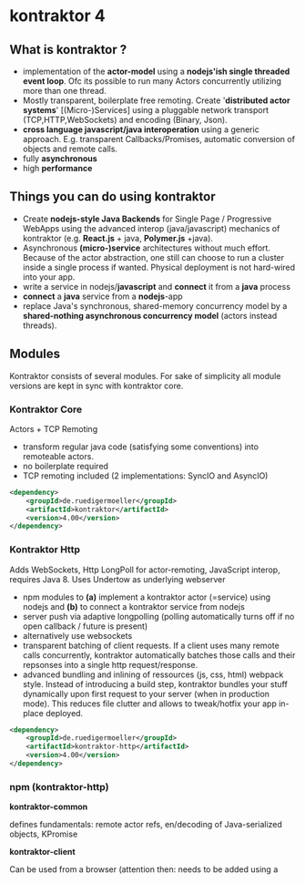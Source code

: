 # kontraktor 4


## What is kontraktor ?

* implementation of the **actor-model** using a **nodejs'ish single threaded event loop**. Ofc its possible to run many Actors concurrently utilizing more than one thread.
* Mostly transparent, boilerplate free remoting. Create '**distributed actor systems**' [(Micro-)Services] using a pluggable network transport (TCP,HTTP,WebSockets) and encoding (Binary, Json). 
* **cross language javascript/java interoperation** using a generic approach. E.g. transparent Callbacks/Promises, automatic conversion of objects and remote calls. 
* fully **asynchronous**
* high **performance**

## Things you can do using kontraktor

* Create **nodejs-style Java Backends** for Single Page / Progressive WebApps using the advanced interop (java/javascript) mechanics of kontraktor (e.g. **React.js** + java, **Polymer.js** +java).
* Asynchronous **(micro-)service** architectures without much effort. Because of the actor abstraction, one still can choose to run a
 cluster inside a single process if wanted. Physical deployment is not hard-wired into your app.
* write a service in nodejs/**javascript** and **connect** it from a **java** process
* **connect** a **java** service from a **nodejs**-app
* replace Java's synchronous, shared-memory concurrency model by a **shared-nothing asynchronous concurrency model** (actors instead threads). 

## Modules

Kontraktor consists of several modules. For sake of simplicity all module versions are kept in sync with kontraktor core.

### Kontraktor Core 

Actors + TCP Remoting

* transform regular java code (satisfying some conventions) into remoteable actors.
* no boilerplate required
* TCP remoting included (2 implementations: SyncIO and AsyncIO) 

```xml
<dependency>
    <groupId>de.ruedigermoeller</groupId>
    <artifactId>kontraktor</artifactId>
    <version>4.00</version>
</dependency>
```

### Kontraktor Http 

Adds WebSockets, Http LongPoll for actor-remoting, JavaScript interop, requires Java 8. Uses Undertow as underlying webserver

* npm modules to **(a)** implement a kontraktor actor (=service) using nodejs and **(b)** to connect a kontraktor service from nodejs 
* server push via adaptive longpolling (polling automatically turns off if no open callback / future is present) 
* alternatively use websockets
* transparent batching of client requests. If a client uses many remote calls concurrently, kontraktor automatically batches those calls and their repsonses
into a single http request/response.
* advanced bundling and inlining of ressources (js, css, html) webpack style. Instead of introducing a build step, kontraktor bundles
 your stuff dynamically upon first request to your server (when in production mode). This reduces file clutter and allows to tweak/hotfix your app
 in-place deployed.

```xml
<dependency>
    <groupId>de.ruedigermoeller</groupId>
    <artifactId>kontraktor-http</artifactId>
    <version>4.00</version>
</dependency>
```

### npm (kontraktor-http)

**kontraktor-common**

defines fundamentals: remote actor refs, en/decoding of Java-serialized objects, KPromise

**kontraktor-client**

Can be used from a browser (attention then: needs to be added using a <script> tag, not babel/browserify'ish using 'require').
Can be used from nodejs to connect services/actors implemented in java or javascript

**kontraktor-server**

write an ES6 class and make it accessible to other (kontraktor) processes using websockets. Some limitations: no actor proxies, only websockets supported.

**js4k**

old (es6 free) implementation of kontraktor-client. somewhat messy, but production-proven
 
### kontraktor-web

A lightweight framework on top of kontraktor to serve JavaScript Single Page Application clients (e.g. Polymer.js, React.js) from a Java Server.

* session handling: for each client an actor instance is created server side. No need to manually juggle Id's
* session invalidation
* session resurrection (=wake up / re-establish a session from a Client which has been away for some time). No more "your session has expired")
* built in support for Polymer.js and React.js (incl. jsx, babel+browserify) 

```xml
<dependency>
    <groupId>de.ruedigermoeller</groupId>
    <artifactId>kontraktor-http</artifactId>
    <version>4.00</version>
</dependency>
```

**[Undocumented] kontraktor-reallive**

A clusterable NoSQL data base.

* Reactive: Each transaction/data change is broadcasted to (filtered) subscribers. CQRS/MVC at cluster scale.
* Can be used to organize intra-service communication in a fail-safe and decoupled fashion.
* clusterable
* optional full in memory caching. 
* distributed Lambda execution featuring advanced and very fast inmemory analytics.
* powers message routing middleware of a large european stock exchange (up to 100.000 transactions per second, up to 200k messages per second)
* powers realtime NLP and cluster-coordination of juptr.io

Currently undocumented

**[Undocumented] cluster-troll**

Simple peer-2-peer network of "Process Controlling" nodes. Enables to start/stop clusters in a distributed setup (several machines).

**[Unreleased] kontraktor-wapi**

kontraktor based API-gateway/proxy/message-router. Manages JWT-based API tokens. 

**[Unreleased] service-support**

* framework/tools to control and configure a cluster of reallive + webserver(s) + (micro-)services


```xml
<dependency>
    <groupId>de.ruedigermoeller</groupId>
    <artifactId>kontraktor-http</artifactId>
    <version>4.00</version>
</dependency>
```

**[Untested] Kontraktor-Reactive Streams** 

(Implements Reactive Streams Spec 1.0)

```xml
<dependency>
    <groupId>de.ruedigermoeller</groupId>
    <artifactId>kontraktor-reactive-streams</artifactId>
    <version>4.00</version>
</dependency>
```

**[Untested] Kontraktor-Bare** 

(Minimalistic standalone Http-LongPoll client [legacy apps, Android] ), requires Java 7, Apache 2.0 Licensed

```xml
<dependency>
    <groupId>de.ruedigermoeller</groupId>
    <artifactId>kontraktor-bare</artifactId>
    <version>4.00</version>
</dependency>
```

### Examples:
https://github.com/RuedigerMoeller/kontraktor/tree/trunk/examples

### Misc
Older Blogposts (samples are of *OLD* 2.0, 3.0 version, might need rewrite/changes (mostly `Future` => `IPromise`):

* http://java-is-the-new-c.blogspot.de/2015/07/polymer-webcomponents-served-with-java.html
* [Solving "Dining Philosophers problem" with (distributed) actors](http://java-is-the-new-c.blogspot.de/2014/09/breaking-habit-solving-dining.html)
* [A persistent KeyValue Server in 40 lines and a sad fact](http://java-is-the-new-c.blogspot.de/2014/12/a-persistent-keyvalue-server-in-40.html)
* [Alternatives to Executors when scheduling Tasks/Actors](http://java-is-the-new-c.blogspot.de/2014/10/alternatives-to-executors-when.html)
